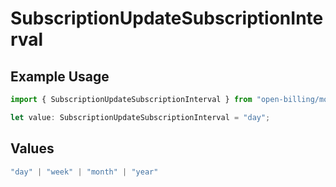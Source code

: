 # SubscriptionUpdateSubscriptionInterval

## Example Usage

```typescript
import { SubscriptionUpdateSubscriptionInterval } from "open-billing/models/operations";

let value: SubscriptionUpdateSubscriptionInterval = "day";
```

## Values

```typescript
"day" | "week" | "month" | "year"
```